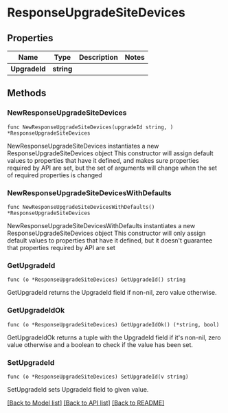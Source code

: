 # ResponseUpgradeSiteDevices

## Properties

Name | Type | Description | Notes
------------ | ------------- | ------------- | -------------
**UpgradeId** | **string** |  | 

## Methods

### NewResponseUpgradeSiteDevices

`func NewResponseUpgradeSiteDevices(upgradeId string, ) *ResponseUpgradeSiteDevices`

NewResponseUpgradeSiteDevices instantiates a new ResponseUpgradeSiteDevices object
This constructor will assign default values to properties that have it defined,
and makes sure properties required by API are set, but the set of arguments
will change when the set of required properties is changed

### NewResponseUpgradeSiteDevicesWithDefaults

`func NewResponseUpgradeSiteDevicesWithDefaults() *ResponseUpgradeSiteDevices`

NewResponseUpgradeSiteDevicesWithDefaults instantiates a new ResponseUpgradeSiteDevices object
This constructor will only assign default values to properties that have it defined,
but it doesn't guarantee that properties required by API are set

### GetUpgradeId

`func (o *ResponseUpgradeSiteDevices) GetUpgradeId() string`

GetUpgradeId returns the UpgradeId field if non-nil, zero value otherwise.

### GetUpgradeIdOk

`func (o *ResponseUpgradeSiteDevices) GetUpgradeIdOk() (*string, bool)`

GetUpgradeIdOk returns a tuple with the UpgradeId field if it's non-nil, zero value otherwise
and a boolean to check if the value has been set.

### SetUpgradeId

`func (o *ResponseUpgradeSiteDevices) SetUpgradeId(v string)`

SetUpgradeId sets UpgradeId field to given value.



[[Back to Model list]](../README.md#documentation-for-models) [[Back to API list]](../README.md#documentation-for-api-endpoints) [[Back to README]](../README.md)


